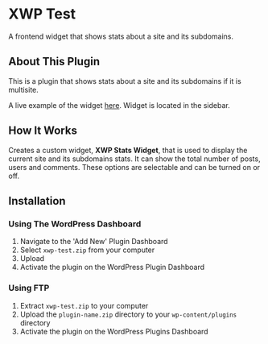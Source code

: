 # XWP Test

A frontend widget that shows stats about a site and its subdomains.

## About This Plugin

This is a plugin that shows stats about a site and its subdomains if it is multisite. 

A live example of the widget [here](http://jonescreativeconcepts.com/).  Widget is located in the sidebar.

## How It Works

Creates a custom widget, **XWP Stats Widget**, that is used to display the current site and its subdomains stats.  It can show the total number of posts, users and comments.  These options are selectable and can be turned on or off.

## Installation

### Using The WordPress Dashboard

1. Navigate to the 'Add New' Plugin Dashboard
2. Select `xwp-test.zip` from your computer
3. Upload
4. Activate the plugin on the WordPress Plugin Dashboard

### Using FTP

1. Extract `xwp-test.zip` to your computer
2. Upload the `plugin-name.zip` directory to your `wp-content/plugins` directory
3. Activate the plugin on the WordPress Plugins Dashboard